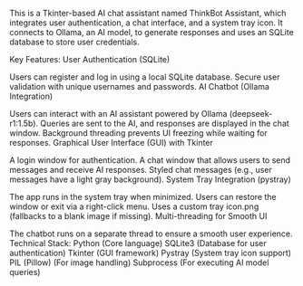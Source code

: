 This is a Tkinter-based AI chat assistant named ThinkBot Assistant, which integrates user authentication, a chat interface, and a system tray icon.
It connects to Ollama, an AI model, to generate responses and uses an SQLite database to store user credentials.

Key Features:
User Authentication (SQLite)

Users can register and log in using a local SQLite database.
Secure user validation with unique usernames and passwords.
AI Chatbot (Ollama Integration)

Users can interact with an AI assistant powered by Ollama (deepseek-r1:1.5b).
Queries are sent to the AI, and responses are displayed in the chat window.
Background threading prevents UI freezing while waiting for responses.
Graphical User Interface (GUI) with Tkinter

A login window for authentication.
A chat window that allows users to send messages and receive AI responses.
Styled chat messages (e.g., user messages have a light gray background).
System Tray Integration (pystray)

The app runs in the system tray when minimized.
Users can restore the window or exit via a right-click menu.
Uses a custom tray icon.png (fallbacks to a blank image if missing).
Multi-threading for Smooth UI

The chatbot runs on a separate thread to ensure a smooth user experience.
Technical Stack:
Python (Core language)
SQLite3 (Database for user authentication)
Tkinter (GUI framework)
Pystray (System tray icon support)
PIL (Pillow) (For image handling)
Subprocess (For executing AI model queries)
